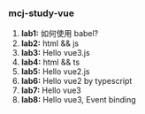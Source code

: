 ### mcj-study-vue
1. **lab1:** 如何使用 babel?
2. **lab2:** html && js
3. **lab3:** Hello vue3.js
4. **lab4:** html && ts
5. **lab5:** Hello vue2.js
6. **lab6:** Hello vue2 by typescript
7. **lab7:** Hello vue3
8. **lab8:** Hello vue3, Event binding
